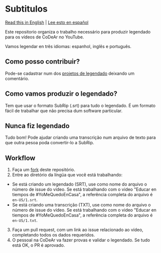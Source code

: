 # Subtitulos

[Read this in English](README.en.md) |  [Lee esto en español](README.es.md)

Este repositorio organiza o trabalho necessário para produzir legendado para os vídeos de CoDeAr no YouTube.

Vamos legendar en três idiomas: espanhol, inglês e português.

## Como posso contribuir?

Pode-se cadastrar num dos [projetos de legendado](https://github.com/SomosCodear/Subtitulos/issues?q=is%3Aissue+is%3Aopen+label%3A%22control+de+traducci%C3%B3n%22) deixando um comentário.

## Como vamos produzir o legendado?

Tem que usar o formato SubRip (.srt) para tudo o legendado. É um formato fácil de trabalhar que não precisa dum software particular.

## Nunca fiz legendado

Tudo bom! Pode ajudar criando uma transcrição num arquivo de texto para que outra pesoa poda convertir-lo a SubRip.

## Workflow

1) Faça um [fork](https://github.com/SomosCodear/Subtitulos/fork) deste repositório.
2) Entre ao diretório da língüa que você está trabalhando:
 - Se está criando um legendado (SRT), use como nome do arquivo o número de issue do vídeo. Se está trabalhando com o video "Educar en tiempos de #YoMeQuedoEnCasa", a referência completa do arquivo é `en-US/1.srt`.
 - Se está criando uma transcrição (TXT), use como nome do arquivo o número de issue do vídeo. Se está trabalhando com o video "Educar en tiempos de #YoMeQuedoEnCasa", a referência completa do arquivo é `en-US/1.txt`.
3) Faça um pull request, com um link ao issue relacionado ao vídeo, completando todos os dados requeridos.
4) O pessoal na CoDeAr va fazer provas e validar o legendado. Se tudo está OK, o PR é aprovado.
